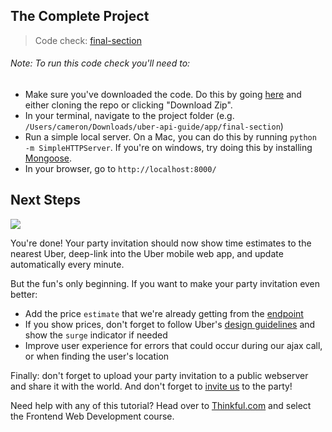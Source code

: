 ## The Complete Project

> Code check: [final-section](https://github.com/Thinkful/uber-api-guide/tree/master/app/final-section)

###### Note: To run this code check you'll need to:
- Make sure you've downloaded the code. Do this by going [here](https://github.com/Thinkful/uber-api-guide) and either cloning the repo or clicking "Download Zip".
- In your terminal, navigate to the project folder (e.g. `/Users/cameron/Downloads/uber-api-guide/app/final-section`)
- Run a simple local server. On a Mac, you can do this by running `python -m SimpleHTTPServer`. If you're on windows, try doing this by installing [Mongoose](https://code.google.com/p/mongoose/).
- In your browser, go to `http://localhost:8000/`

## Next Steps

[![](http://i.imgur.com/8rBPali.gif)](http://thinkful.com/learn/uber-api)

You're done! Your party invitation should now show time estimates to the nearest Uber, deep-link into the Uber mobile web app, and update automatically every minute.

But the fun's only beginning. If you want to make your party invitation even better:

- Add the price `estimate` that we're already getting from the [endpoint](https://developer.uber.com/v1/endpoints/#price-estimates)
- If you show prices, don't forget to follow Uber's [design guidelines](https://developer.uber.com/v1/design-guidelines/) and show the `surge` indicator if needed
- Improve user experience for errors that could occur during our ajax call, or when finding the user's location

Finally: don't forget to upload your party invitation to a public webserver and share it with the world. And don't forget to [invite us](http://twitter.com/thinkful) to the party!

Need help with any of this tutorial? Head over to [Thinkful.com](http://thinkful.com) and select the Frontend Web Development course.